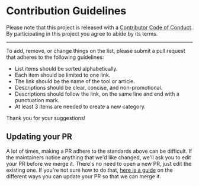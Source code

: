 # Contribution Guidelines

Please note that this project is released with a
[Contributor Code of Conduct](code-of-conduct.md). By participating in this
project you agree to abide by its terms.

---

To add, remove, or change things on the list, please submit a pull request that adheres to the following guidelines:

* List items should be sorted alphabetically.
* Each item should be limited to one link.
* The link should be the name of the tool or article.
* Descriptions should be clear, concise, and non-promotional.
* Descriptions should follow the link, on the same line and end with a punctuation mark.
* At least 3 items are needed to create a new category.

Thank you for your suggestions!

## Updating your PR

A lot of times, making a PR adhere to the standards above can be difficult.
If the maintainers notice anything that we'd like changed, we'll ask you to
edit your PR before we merge it. There's no need to open a new PR, just edit
the existing one. If you're not sure how to do that,
[here is a guide](https://github.com/RichardLitt/knowledge/blob/master/github/amending-a-commit-guide.md)
on the different ways you can update your PR so that we can merge it.
